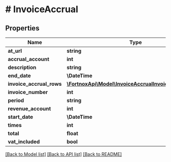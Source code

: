 # # InvoiceAccrual

## Properties

Name | Type | Description | Notes
------------ | ------------- | ------------- | -------------
**at_url** | **string** |  | [optional]
**accrual_account** | **int** |  |
**description** | **string** |  |
**end_date** | **\DateTime** |  |
**invoice_accrual_rows** | [**\FortnoxApi\Model\InvoiceAccrualInvoiceAccrualRow[]**](InvoiceAccrualInvoiceAccrualRow.md) |  |
**invoice_number** | **int** |  |
**period** | **string** |  | [optional]
**revenue_account** | **int** |  |
**start_date** | **\DateTime** |  |
**times** | **int** |  | [optional]
**total** | **float** |  |
**vat_included** | **bool** |  | [optional]

[[Back to Model list]](../../README.md#models) [[Back to API list]](../../README.md#endpoints) [[Back to README]](../../README.md)
